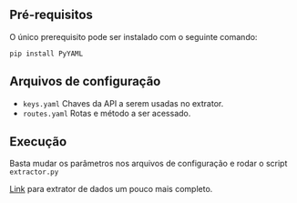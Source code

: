 ## Pré-requisitos
O único prerequisito pode ser instalado com o seguinte comando:
```
pip install PyYAML
```

## Arquivos de configuração
* `keys.yaml`
    Chaves da API a serem usadas no extrator.
* `routes.yaml`
    Rotas e método a ser acessado.

## Execução
Basta mudar os parâmetros nos arquivos de configuração e rodar o script `extractor.py`


[Link](https://github.com/iepsenn/omie-extractor) para extrator de dados um pouco mais completo.
